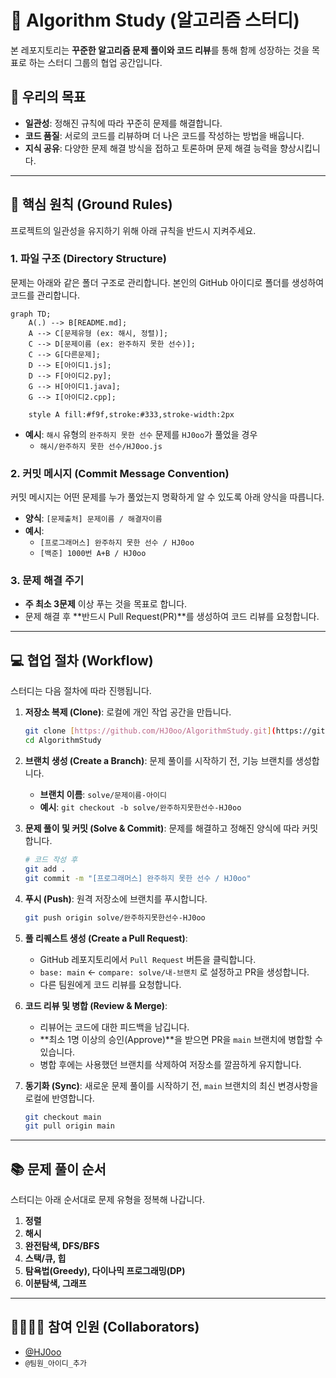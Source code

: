 ﻿# 🚀 Algorithm Study (알고리즘 스터디)

본 레포지토리는 **꾸준한 알고리즘 문제 풀이와 코드 리뷰**를 통해 함께 성장하는 것을 목표로 하는 스터디 그룹의 협업 공간입니다.

## 🎯 우리의 목표

* **일관성**: 정해진 규칙에 따라 꾸준히 문제를 해결합니다.
* **코드 품질**: 서로의 코드를 리뷰하며 더 나은 코드를 작성하는 방법을 배웁니다.
* **지식 공유**: 다양한 문제 해결 방식을 접하고 토론하며 문제 해결 능력을 향상시킵니다.

***

## 📌 핵심 원칙 (Ground Rules)

프로젝트의 일관성을 유지하기 위해 아래 규칙을 반드시 지켜주세요.

### 1. 파일 구조 (Directory Structure)

문제는 아래와 같은 폴더 구조로 관리합니다. 본인의 GitHub 아이디로 폴더를 생성하여 코드를 관리합니다.

```mermaid
graph TD;
    A(.) --> B[README.md];
    A --> C[문제유형 (ex: 해시, 정렬)];
    C --> D[문제이름 (ex: 완주하지 못한 선수)];
    C --> G[다른문제];
    D --> E[아이디1.js];
    D --> F[아이디2.py];
    G --> H[아이디1.java];
    G --> I[아이디2.cpp];

    style A fill:#f9f,stroke:#333,stroke-width:2px
```


* **예시**: `해시` 유형의 `완주하지 못한 선수` 문제를 `HJ0oo`가 풀었을 경우
    * `해시/완주하지 못한 선수/HJ0oo.js`

### 2. 커밋 메시지 (Commit Message Convention)

커밋 메시지는 어떤 문제를 누가 풀었는지 명확하게 알 수 있도록 아래 양식을 따릅니다.

* **양식**: `[문제출처] 문제이름 / 해결자이름`
* **예시**:
    * `[프로그래머스] 완주하지 못한 선수 / HJ0oo`
    * `[백준] 1000번 A+B / HJ0oo`

### 3. 문제 해결 주기

* **주 최소 3문제** 이상 푸는 것을 목표로 합니다.
* 문제 해결 후 **반드시 Pull Request(PR)**를 생성하여 코드 리뷰를 요청합니다.

***

## 💻 협업 절차 (Workflow)

스터디는 다음 절차에 따라 진행됩니다.

1.  **저장소 복제 (Clone)**: 로컬에 개인 작업 공간을 만듭니다.
    ```bash
    git clone [https://github.com/HJ0oo/AlgorithmStudy.git](https://github.com/HJ0oo/AlgorithmStudy.git)
    cd AlgorithmStudy
    ```

2.  **브랜치 생성 (Create a Branch)**: 문제 풀이를 시작하기 전, 기능 브랜치를 생성합니다.
    * **브랜치 이름**: `solve/문제이름-아이디`
    * **예시**: `git checkout -b solve/완주하지못한선수-HJ0oo`

3.  **문제 풀이 및 커밋 (Solve & Commit)**: 문제를 해결하고 정해진 양식에 따라 커밋합니다.
    ```bash
    # 코드 작성 후
    git add .
    git commit -m "[프로그래머스] 완주하지 못한 선수 / HJ0oo"
    ```

4.  **푸시 (Push)**: 원격 저장소에 브랜치를 푸시합니다.
    ```bash
    git push origin solve/완주하지못한선수-HJ0oo
    ```

5.  **풀 리퀘스트 생성 (Create a Pull Request)**:
    * GitHub 레포지토리에서 `Pull Request` 버튼을 클릭합니다.
    * `base: main` ← `compare: solve/내-브랜치` 로 설정하고 PR을 생성합니다.
    * 다른 팀원에게 코드 리뷰를 요청합니다.

6.  **코드 리뷰 및 병합 (Review & Merge)**:
    * 리뷰어는 코드에 대한 피드백을 남깁니다.
    * **최소 1명 이상의 승인(Approve)**을 받으면 PR을 `main` 브랜치에 병합할 수 있습니다.
    * 병합 후에는 사용했던 브랜치를 삭제하여 저장소를 깔끔하게 유지합니다.

7.  **동기화 (Sync)**: 새로운 문제 풀이를 시작하기 전, `main` 브랜치의 최신 변경사항을 로컬에 반영합니다.
    ```bash
    git checkout main
    git pull origin main
    ```

***

## 📚 문제 풀이 순서

스터디는 아래 순서대로 문제 유형을 정복해 나갑니다.

1.  **정렬**
2.  **해시**
3.  **완전탐색, DFS/BFS**
4.  **스택/큐, 힙**
5.  **탐욕법(Greedy), 다이나믹 프로그래밍(DP)**
6.  **이분탐색, 그래프**

***

## 👨‍👩‍👧‍👦 참여 인원 (Collaborators)

* [@HJ0oo](https://github.com/HJ0oo)
* `@팀원_아이디_추가`